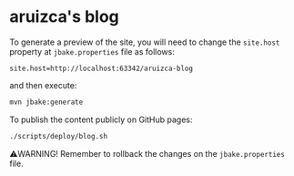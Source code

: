 aruizca's blog
==============

To generate a preview of the site, you will need to change the `site.host` property at `jbake.properties` file as follows:

```
site.host=http://localhost:63342/aruizca-blog
```

and then execute:

```bash
mvn jbake:generate
```

To publish the content publicly on GitHub pages:

```bash
./scripts/deploy/blog.sh
```

⚠️WARNING! Remember to rollback the changes on the `jbake.properties` file.